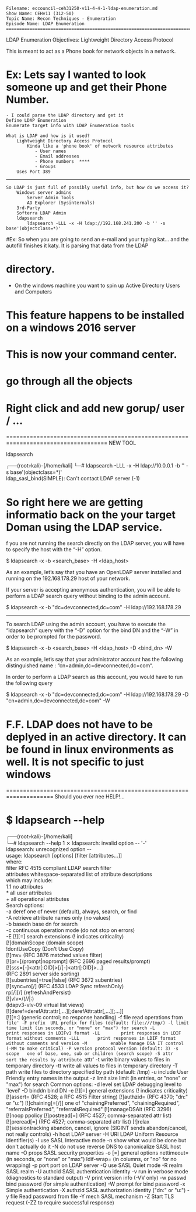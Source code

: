     Filename: eccouncil-ceh31250-v11-4-4-1-ldap-enumeration.md
    Show Name: CEHv11 (312-50)
    Topic Name: Recon Techniques - Enumeration
    Episode Name: LDAP Enumeration ================================================================================

LDAP Enumeration
Objectives:  Lightweight Directory Access Protocol

This is meant to act as a Phone book for network objects in a network.

# Ex: Lets say I wanted to look someone up and get their Phone Number.
	
	- I could parse the LDAP directory and get it
	Define LDAP Enumeration
    Enumerate target info with LDAP Enumeration tools

    What is LDAP and how is it used?
        Lightweight Directory Access Protocol
            Kinda like a 'phone book' of network resource attributes
               - User names
               - Email addresses
               - Phone numbers  ****
               - Groups
        Uses Port 389
---------------------------------------------------------------------------------
    So LDAP is just full of possibly useful info, but how do we access it?
        Windows server admins
            Server Admin Tools
            AD Explorer (Sysinternals)
        3rd-Party
        Softerra LDAP Admin
        ldapsearch
            ldapsearch -LLL -x -H ldap://192.168.241.200 -b '' -s base'(objectclass=*)'

#Ex: So when you are going to send an e-mail and your typing kat... and the autofill finishes it katy. It is parsing that data from the LDAP
# directory.



- On the windows machine you want to spin up Active Directory Users and Computers
# This feature happens to be installed on a windows 2016 server
# This is now your command center.
# go through all the objects
# Right click and add new gorup/ user / ...

====================================================================================
NEW TOOL

ldapsearch

                                                                      
┌──(root💀kali)-[/home/kali]
└─# ldapsearch -LLL -x -H ldap://10.0.0.1 -b '' -s base'(objectclass=*)'  
ldap_sasl_bind(SIMPLE): Can't contact LDAP server (-1)


# So right here we are getting informatio back on the your target Doman using the LDAP service.
f you are not running the search directly on the LDAP server, you will have to specify the host with the “-H” option.

$ ldapsearch -x -b <search_base> -H <ldap_host>

As an example, let’s say that you have an OpenLDAP server installed and running on the 192.168.178.29 host of your network.

If your server is accepting anonymous authentication, you will be able to perform a LDAP search query without binding to the admin account.

$ ldapsearch -x -b "dc=devconnected,dc=com" -H ldap://192.168.178.29

---------------------------------------------------------------------------------

To search LDAP using the admin account, you have to execute the “ldapsearch” query with the “-D” option for the bind DN and the “-W” in order to be prompted for the password.

$ ldapsearch -x -b <search_base> -H <ldap_host> -D <bind_dn> -W

As an example, let’s say that your administrator account has the following distinguished name : “cn=admin,dc=devconnected,dc=com“.

In order to perform a LDAP search as this account, you would have to run the following query

$ ldapsearch -x -b "dc=devconnected,dc=com" -H ldap://192.168.178.29 -D "cn=admin,dc=devconnected,dc=com" -W 



# F.F. LDAP does not have to be deplyed in an active directory. It can be found in linux environments as well. It is not specific to just windows















====================================================================
Should you ever nee HELP!...

#  $ ldapsearch --help


┌──(root💀kali)-[/home/kali]                                                                                                                     
└─# ldapsearch --help                                                                                                                        1 ⨯ 
ldapsearch: invalid option -- '-'                                                                                                                
ldapsearch: unrecognized option --                                                                                                               
usage: ldapsearch [options] [filter [attributes...]]                                                                                             
where:                                                                                                                                           
  filter        RFC 4515 compliant LDAP search filter                                                                                            
  attributes    whitespace-separated list of attribute descriptions                                                                              
    which may include:                                                                                                                           
      1.1   no attributes                                                                                                                        
      *     all user attributes                                                                                                                  
      +     all operational attributes                                                                                                           
Search options:                                                                                                                                  
  -a deref   one of never (default), always, search, or find                                                                                     
  -A         retrieve attribute names only (no values)                                                                                           
  -b basedn  base dn for search                                                                                                                  
  -c         continuous operation mode (do not stop on errors)                                                                                   
  -E [!]<ext>[=<extparam>] search extensions (! indicates criticality)                                                                           
             [!]domainScope              (domain scope)                                                                                          
             !dontUseCopy                (Don't Use Copy)                                                                                        
             [!]mv=<filter>              (RFC 3876 matched values filter)                                                                        
             [!]pr=<size>[/prompt|noprompt] (RFC 2696 paged results/prompt)                                                                      
             [!]sss=[-]<attr[:OID]>[/[-]<attr[:OID]>...]                                                                                         
                                         (RFC 2891 server side sorting)                                                                          
             [!]subentries[=true|false]  (RFC 3672 subentries)                                                                                   
             [!]sync=ro[/<cookie>]       (RFC 4533 LDAP Sync refreshOnly)                                                                        
                     rp[/<cookie>][/<slimit>] (refreshAndPersist)                                                                                
             [!]vlv=<before>/<after>(/<offset>/<count>|:<value>)                                                                                 
                                         (ldapv3-vlv-09 virtual list views)                                                                      
             [!]deref=derefAttr:attr[,...][;derefAttr:attr[,...][;...]]                                                                          
             [!]<oid>[=:<b64value>] (generic control; no response handling) 
-f file    read operations from `file'
  -F prefix  URL prefix for files (default: file:///tmp/)
  -l limit   time limit (in seconds, or "none" or "max") for search
  -L         print responses in LDIFv1 format
  -LL        print responses in LDIF format without comments
  -LLL       print responses in LDIF format without comments
             and version
  -M         enable Manage DSA IT control (-MM to make critical)
  -P version protocol version (default: 3)
  -s scope   one of base, one, sub or children (search scope)
  -S attr    sort the results by attribute `attr'
  -t         write binary values to files in temporary directory
  -tt        write all values to files in temporary directory
  -T path    write files to directory specified by path (default: /tmp)
  -u         include User Friendly entry names in the output
  -z limit   size limit (in entries, or "none" or "max") for search
Common options:
  -d level   set LDAP debugging level to `level'
  -D binddn  bind DN
  -e [!]<ext>[=<extparam>] general extensions (! indicates criticality)
             [!]assert=<filter>     (RFC 4528; a RFC 4515 Filter string) 
             [!]authzid=<authzid>   (RFC 4370; "dn:<dn>" or "u:<user>")
             [!]chaining[=<resolveBehavior>[/<continuationBehavior>]]
                     one of "chainingPreferred", "chainingRequired",
                     "referralsPreferred", "referralsRequired"
             [!]manageDSAit         (RFC 3296)
             [!]noop
             ppolicy
             [!]postread[=<attrs>]  (RFC 4527; comma-separated attr list)
             [!]preread[=<attrs>]   (RFC 4527; comma-separated attr list)
             [!]relax
             [!]sessiontracking
             abandon, cancel, ignore (SIGINT sends abandon/cancel,
            not really controls)
  -h host    LDAP server
  -H URI     LDAP Uniform Resource Identifier(s)
  -I         use SASL Interactive mode
  -n         show what would be done but don't actually do it
  -N         do not use reverse DNS to canonicalize SASL host name
  -O props   SASL security properties
  -o <opt>[=<optparam>] general options
             nettimeout=<timeout> (in seconds, or "none" or "max")
             ldif-wrap=<width> (in columns, or "no" for no wrapping)
  -p port    port on LDAP server
  -Q         use SASL Quiet mode
  -R realm   SASL realm
  -U authcid SASL authentication identity
  -v         run in verbose mode (diagnostics to standard output)
  -V         print version info (-VV only)
  -w passwd  bind password (for simple authentication)
  -W         prompt for bind password
  -x         Simple authentication
  -X authzid SASL authorization identity ("dn:<dn>" or "u:<user>")
  -y file    Read password from file 
  -Y mech    SASL mechanism
  -Z         Start TLS request (-ZZ to require successful response)









